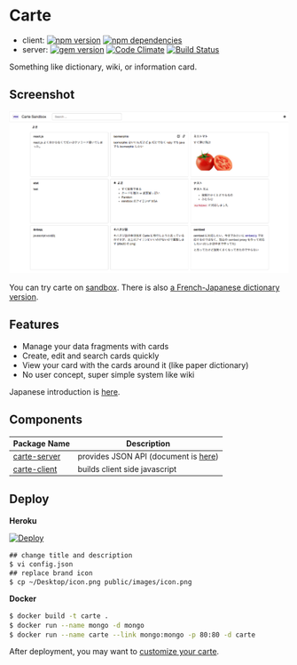 # Carte

* client: [![npm version](https://badge.fury.io/js/carte-client.svg)](http://badge.fury.io/js/carte-client) [![npm dependencies](https://david-dm.org/tily/carte.svg)](https://david-dm.org/tily/carte)
* server: [![gem version](https://badge.fury.io/rb/carte-server.svg)](http://badge.fury.io/rb/carte-server) [![Code Climate](https://codeclimate.com/github/tily/carte/badges/gpa.svg)](https://codeclimate.com/github/tily/carte) [![Build Status](https://travis-ci.org/tily/carte.svg?branch=master)](https://travis-ci.org/tily/carte)

Something like dictionary, wiki, or information card.

## Screenshot

![](screenshot.png)

You can try carte on [sandbox](http://carte-sandbox.herokuapp.com/#/). There is also [a French-Japanese dictionary version](https://carte-francais.herokuapp.com/#/).

## Features

* Manage your data fragments with cards
* Create, edit and search cards quickly
* View your card with the cards around it (like paper dictionary)
* No user concept, super simple system like wiki

Japanese introduction is [here](http://tily.tumblr.com/post/117678137942/carte).

## Components

| Package Name | Description |
|--------------|-------------|
| [carte-server](https://rubygems.org/gems/carte-server)     | provides JSON API (document is [here](https://github.com/tily/carte/wiki/API))  |
| [carte-client](https://www.npmjs.com/package/carte-client) | builds client side javascript         |
 
## Deploy

**Heroku**

[![Deploy](https://www.herokucdn.com/deploy/button.png)](https://heroku.com/deploy?template=https://github.com/tily/carte-sandbox)

```
## change title and description
$ vi config.json
## replace brand icon
$ cp ~/Desktop/icon.png public/images/icon.png 
```

**Docker**

```bash
$ docker build -t carte .
$ docker run --name mongo -d mongo
$ docker run --name carte --link mongo:mongo -p 80:80 -d carte
```

After deployment, you may want to [customize your carte](https://github.com/tily/carte/wiki/Configuration).
